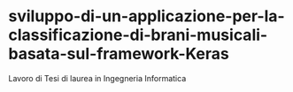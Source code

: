 # sviluppo-di-un-applicazione-per-la-classificazione-di-brani-musicali-basata-sul-framework-Keras
Lavoro di Tesi di laurea in Ingegneria Informatica
